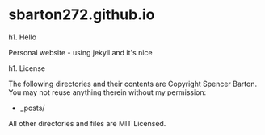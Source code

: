 sbarton272.github.io
====================

h1. Hello

Personal website - using jekyll and it's nice

h1. License

The following directories and their contents are Copyright Spencer Barton. You may not reuse anything therein without my permission:

* _posts/

All other directories and files are MIT Licensed.
